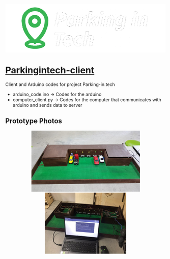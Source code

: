 <p align="center" style="background:white;">
<img align="center" src="https://github.com/ArdaBakici/parkingintech/blob/main/static/logo.png" width=414 height=152>  
</p>

# **<a href="https://parking-in.tech/">Parkingintech-client</a>**
Client and Arduino codes for project Parking-in.tech



- arduino_code.ino -> Codes for the arduino  
- computer_client.py  -> Codes for the computer that communicates with arduino and sends data to server

## Prototype Photos
<p align="center">
<img src="https://github.com/ArdaBakici/parkingintech-client/blob/main/images/prototype_closed.jpeg" width=341 height=192>
<img src="https://github.com/ArdaBakici/parkingintech-client/blob/main/images/prototype_open.jpeg" width=256 height=192>
</p>
